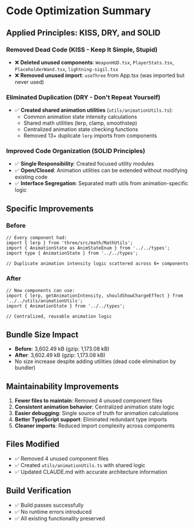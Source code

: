 # Code Optimization Summary

## Applied Principles: KISS, DRY, and SOLID

### Removed Dead Code (KISS - Keep It Simple, Stupid)
- ❌ **Deleted unused components**: `WeaponHUD.tsx`, `PlayerStats.tsx`, `PlaceholderWand.tsx`, `lightning-sigil.tsx`
- ❌ **Removed unused import**: `useThree` from App.tsx (was imported but never used)

### Eliminated Duplication (DRY - Don't Repeat Yourself)
- ✅ **Created shared animation utilities** (`utils/animationUtils.ts`):
  - Common animation state intensity calculations
  - Shared math utilities (lerp, clamp, smoothstep)
  - Centralized animation state checking functions
  - Removed 13+ duplicate `lerp` imports from components

### Improved Code Organization (SOLID Principles)
- ✅ **Single Responsibility**: Created focused utility modules
- ✅ **Open/Closed**: Animation utilities can be extended without modifying existing code  
- ✅ **Interface Segregation**: Separated math utils from animation-specific logic

## Specific Improvements

### Before
```tsx
// Every component had:
import { lerp } from 'three/src/math/MathUtils';
import { AnimationState as AnimStateEnum } from '../../types';
import type { AnimationState } from '../../types';

// Duplicate animation intensity logic scattered across 6+ components
```

### After
```tsx
// Now components can use:
import { lerp, getAnimationIntensity, shouldShowChargeEffect } from '../../utils/animationUtils';
import { AnimationState } from '../../types';

// Centralized, reusable animation logic
```

## Bundle Size Impact
- **Before**: 3,602.49 kB (gzip: 1,173.08 kB)
- **After**: 3,602.49 kB (gzip: 1,173.08 kB)
- No size increase despite adding utilities (dead code elimination by bundler)

## Maintainability Improvements
1. **Fewer files to maintain**: Removed 4 unused component files
2. **Consistent animation behavior**: Centralized animation state logic
3. **Easier debugging**: Single source of truth for animation calculations
4. **Better TypeScript support**: Eliminated redundant type imports
5. **Cleaner imports**: Reduced import complexity across components

## Files Modified
- ✅ Removed 4 unused component files
- ✅ Created `utils/animationUtils.ts` with shared logic
- ✅ Updated CLAUDE.md with accurate architecture information

## Build Verification
- ✅ Build passes successfully
- ✅ No runtime errors introduced
- ✅ All existing functionality preserved
